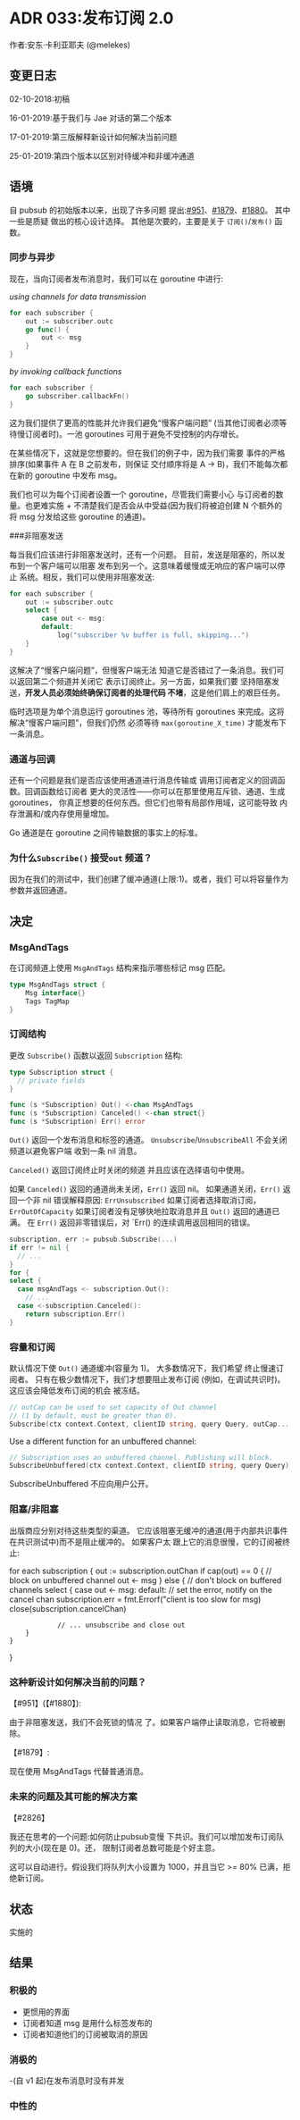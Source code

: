 # ADR 033:发布订阅 2.0

作者:安东·卡利亚耶夫 (@melekes)

## 变更日志

02-10-2018:初稿

16-01-2019:基于我们与 Jae 对话的第二个版本

17-01-2019:第三版解释新设计如何解决当前问题

25-01-2019:第四个版本以区别对待缓冲和非缓冲通道

## 语境

自 pubsub 的初始版本以来，出现了许多问题
提出:[#951]、[#1879]、[#1880]。 其中一些是质疑
做出的核心设计选择。 其他是次要的，主要是关于
`订阅()`/`发布()` 函数。

### 同步与异步

现在，当向订阅者发布消息时，我们可以在 goroutine 中进行:

_using channels for data transmission_
```go
for each subscriber {
    out := subscriber.outc
    go func() {
        out <- msg
    }
}
```

_by invoking callback functions_
```go
for each subscriber {
    go subscriber.callbackFn()
}
```

这为我们提供了更高的性能并允许我们避免“慢客户端问题”
(当其他订阅者必须等待慢订阅者时)。一池
goroutines 可用于避免不受控制的内存增长。

在某些情况下，这就是您想要的。但在我们的例子中，因为我们需要
事件的严格排序(如果事件 A 在 B 之前发布，则保证
交付顺序将是 A -> B)，我们不能每次都在新的 goroutine 中发布 msg。

我们也可以为每个订阅者设置一个 goroutine，尽管我们需要小心
与订阅者的数量。也更难实施 +
不清楚我们是否会从中受益(因为我们将被迫创建 N 个额外的
将 msg 分发给这些 goroutine 的通道)。

###非阻塞发送

每当我们应该进行非阻塞发送时，还有一个问题。
目前，发送是阻塞的，所以发布到一个客户端可以阻塞
发布到另一个。这意味着缓慢或无响应的客户端可以停止
系统。相反，我们可以使用非阻塞发送:

```go
for each subscriber {
    out := subscriber.outc
    select {
        case out <- msg:
        default:
            log("subscriber %v buffer is full, skipping...")
    }
}
```

这解决了“慢客户端问题”，但慢客户端无法
知道它是否错过了一条消息。我们可以返回第二个频道并关闭它
表示订阅终止。另一方面，如果我们要
坚持阻塞发送，**开发人员必须始终确保订阅者的处理代码
不堵**，这是他们肩上的艰巨任务。

临时选项是为单个消息运行 goroutines 池，等待所有
goroutines 来完成。这将解决“慢客户端问题”，但我们仍然
必须等待 `max(goroutine_X_time)` 才能发布下一条消息。

### 通道与回调

还有一个问题是我们是否应该使用通道进行消息传输或
调用订阅者定义的回调函数。回调函数给订阅者
更大的灵活性——你可以在那里使用互斥锁、通道、生成 goroutines，
你真正想要的任何东西。但它们也带有局部作用域，这可能导致
内存泄漏和/或内存使用量增加。

Go 通道是在 goroutine 之间传输数据的事实上的标准。

### 为什么`Subscribe()` 接受`out` 频道？

因为在我们的测试中，我们创建了缓冲通道(上限:1)。或者，我们
可以将容量作为参数并返回通道。

## 决定

### MsgAndTags

在订阅频道上使用 `MsgAndTags` 结构来指示哪些标记
msg 匹配。

```go
type MsgAndTags struct {
    Msg interface{}
    Tags TagMap
}
```

### 订阅结构


更改 `Subscribe()` 函数以返回 `Subscription` 结构:

```go
type Subscription struct {
  // private fields
}

func (s *Subscription) Out() <-chan MsgAndTags
func (s *Subscription) Canceled() <-chan struct{}
func (s *Subscription) Err() error
```

`Out()` 返回一个发布消息和标签的通道。
`Unsubscribe`/`UnsubscribeAll` 不会关闭频道以避免客户端
收到一条 nil 消息。

`Canceled()` 返回订阅终止时关闭的频道
并且应该在选择语句中使用。

如果 `Canceled()` 返回的通道尚未关闭，`Err()` 返回 nil。
如果通道关闭，`Err()` 返回一个非 nil 错误解释原因:
`ErrUnsubscribed` 如果订阅者选择取消订阅，
`ErrOutOfCapacity` 如果订阅者没有足够快地拉取消息并且 `Out()` 返回的通道已满。
在 `Err()` 返回非零错误后，对 `Err() 的连续调用返回相同的错误。

```go
subscription, err := pubsub.Subscribe(...)
if err != nil {
  // ...
}
for {
select {
  case msgAndTags <- subscription.Out():
    // ...
  case <-subscription.Canceled():
    return subscription.Err()
}
```

### 容量和订阅

默认情况下使 `Out()` 通道缓冲(容量为 1)。 大多数情况下，我们希望
终止慢速订阅者。 只有在极少数情况下，我们才想要阻止发布订阅
(例如，在调试共识时)。 这应该会降低发布订阅的机会
被冻结。

```go
// outCap can be used to set capacity of Out channel
// (1 by default, must be greater than 0).
Subscribe(ctx context.Context, clientID string, query Query, outCap... int) (Subscription, error) {
```

Use a different function for an unbuffered channel:

```go
// Subscription uses an unbuffered channel. Publishing will block.
SubscribeUnbuffered(ctx context.Context, clientID string, query Query) (Subscription, error) {
```

SubscribeUnbuffered 不应向用户公开。

### 阻塞/非阻塞

出版商应分别对待这些类型的渠道。
它应该阻塞无缓冲的通道(用于内部共识事件
在共识测试中)而不是阻止缓冲的。 如果客户太
跟上它的消息很慢，它的订阅被终止:

for each subscription {
    out := subscription.outChan
    if cap(out) == 0 {
        // block on unbuffered channel
        out <- msg
    } else {
        // don't block on buffered channels
        select {
            case out <- msg:
            default:
                // set the error, notify on the cancel chan
                subscription.err = fmt.Errorf("client is too slow for msg)
                close(subscription.cancelChan)

                // ... unsubscribe and close out
        }
    }
}

### 这种新设计如何解决当前的问题？

【#951】(【#1880】):

由于非阻塞发送，我们不会死锁的情况
了。如果客户端停止读取消息，它将被删除。

【#1879】:

现在使用 MsgAndTags 代替普通消息。

### 未来的问题及其可能的解决方案

【#2826】

我还在思考的一个问题:如何防止pubsub变慢
下共识。我们可以增加发布订阅队列的大小(现在是 0)。还，
限制订阅者总数可能是个好主意。

这可以自动进行。假设我们将队列大小设置为 1000，并且当它 >=
80% 已满，拒绝新订阅。

## 状态

实施的

## 结果

### 积极的

- 更惯用的界面
- 订阅者知道 msg 是用什么标签发布的
- 订阅者知道他们的订阅被取消的原因

### 消极的

-(自 v1 起)在发布消息时没有并发

### 中性的


[#951]:https://github.com/tendermint/tendermint/issues/951
[#1879]:https://github.com/tendermint/tendermint/issues/1879
[#1880]:https://github.com/tendermint/tendermint/issues/1880
[#2826]:https://github.com/tendermint/tendermint/issues/2826
